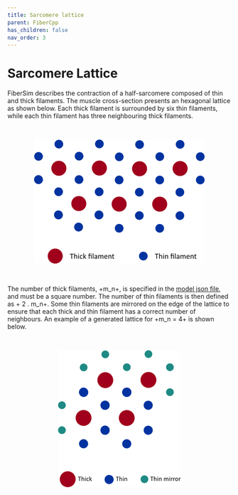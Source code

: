 ```yaml
---
title: Sarcomere lattice
parent: FiberCpp
has_children: false
nav_order: 3
---
```


# Sarcomere Lattice

FiberSim describes the contraction of a half-sarcomere composed of thin and thick filaments. The muscle cross-section presents an hexagonal lattice as shown below. Each thick filament is surrounded by six thin filaments, while each thin filament has three neighbouring thick filaments. 

<br>

<p align="center">
  <img alt="sarc_lattice" src="sarc_lattice.png">
</p>

<br>

The number of thick filaments, +m_n+, is specified in the [model json file](http://campbell-muscle-lab.github.io/FiberSim/pages/structures/model/model.html), and must be a square number. The number of thin filaments is then defined as + 2 . m_n+. Some thin filaments are mirrored on the edge of the lattice to ensure that each thick and thin filament has a correct number of neighbours. An example of a generated lattice for +m_n = 4+ is shown below. 

<br>

<p align="center">
  <img alt="hex_lattice" src="hex_lattice.png">
</p>







